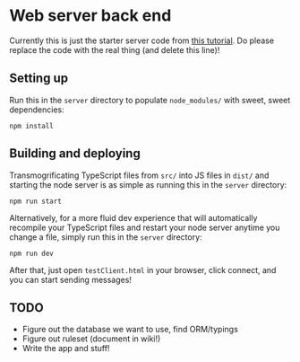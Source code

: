 # Web server back end

Currently this is just the starter server code from [this tutorial](https://www.codeproject.com/Articles/871622/Writing-a-Chat-Server-using-Node-js-TypeScript-and). Do please replace the code with the real thing (and delete this line)!

## Setting up
Run this in the `server` directory to populate `node_modules/` with sweet, sweet dependencies:
```
npm install
```

## Building and deploying

Transmogrificating TypeScript files from `src/` into JS files in `dist/` and starting the node server is as simple as running this in the `server` directory:
```
npm run start
```

Alternatively, for a more fluid dev experience that will automatically recompile your TypeScript files and restart your node server anytime you change a file, simply run this in the `server` directory:
```
npm run dev
```

After that, just open `testClient.html` in your browser, click connect, and you can start sending messages!

## TODO
- Figure out the database we want to use, find ORM/typings
- Figure out ruleset (document in wiki!)
- Write the app and stuff!
